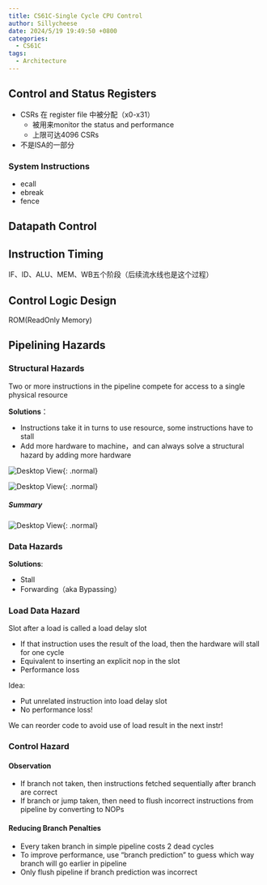 ```yaml
---
title: CS61C-Single Cycle CPU Control
author: Sillycheese
date: 2024/5/19 19:49:50 +0800
categories:
  - CS61C
tags:
  - Architecture
---
```

## Control and Status Registers

- CSRs 在 register file 中被分配（x0-x31）
  - 被用来monitor the status and performance
  - 上限可达4096 CSRs
- 不是ISA的一部分

### System Instructions

- ecall
- ebreak
- fence

## Datapath Control

## Instruction Timing

IF、ID、ALU、MEM、WB五个阶段（后续流水线也是这个过程）

## Control Logic Design

ROM(ReadOnly Memory)

## Pipelining Hazards

### Structural Hazards

Two or more instructions in the pipeline compete for access to a single physical resource

**Solutions**：

- Instructions take it in turns to use resource, some instructions have to stall
- Add more hardware to machine，and can always solve a structural hazard by adding more hardware

![Desktop View](/img/e856c7a2d8f8b72d699771da35c4bde.png){: .normal}

![Desktop View](/img/ed0c3090bb50b425e478906657fe2bf.png){: .normal}

##### Summary

![Desktop View](/img/d0554de548d26a4bcf323910fdf1c64.png){: .normal}

### Data Hazards

**Solutions**:

- Stall
- Forwarding（aka Bypassing）

### Load Data Hazard

Slot after a load is called a load delay slot

- If that instruction uses the result of the load, then the hardware will stall for one cycle
- Equivalent to inserting an explicit nop in the slot
- Performance loss

Idea:

- Put unrelated instruction into load delay slot
- No performance loss!

We can reorder code to avoid use of load result in the next instr!

### Control Hazard

#### Observation

- If branch not taken, then instructions fetched sequentially after branch are correct
- If branch or jump taken, then need to flush incorrect instructions from pipeline by converting to NOPs

#### Reducing Branch Penalties

- Every taken branch in simple pipeline costs 2 dead cycles
- To improve performance, use “branch prediction” to guess which way branch will go earlier in pipeline
- Only flush pipeline if branch prediction was incorrect
